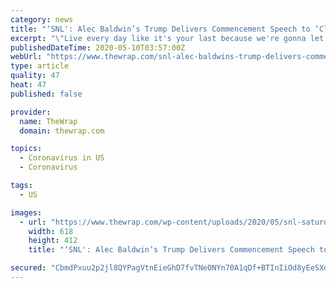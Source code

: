 ```yaml
---
category: news
title: "‘SNL': Alec Baldwin’s Trump Delivers Commencement Speech to ‘Class of COVID-19’ (Video)"
excerpt: "\"Live every day like it's your last because we're gonna let this virus run wild,\" Trump said in the \"SNL At Home\" cold open"
publishedDateTime: 2020-05-10T03:57:00Z
webUrl: "https://www.thewrap.com/snl-alec-baldwins-trump-delivers-commencement-speech-to-class-of-covid-19-video/"
type: article
quality: 47
heat: 47
published: false

provider:
  name: TheWrap
  domain: thewrap.com

topics:
  - Coronavirus in US
  - Coronavirus

tags:
  - US

images:
  - url: "https://www.thewrap.com/wp-content/uploads/2020/05/snl-saturday-night-live-alec-baldwin-donald-trump-virtual-commencement-speech.jpg"
    width: 618
    height: 412
    title: "‘SNL': Alec Baldwin’s Trump Delivers Commencement Speech to ‘Class of COVID-19’ (Video)"

secured: "CbmdPxuu2p2jl8QYPagVtnEieGhD7fvTNeONYn70A1qDf+BTInIiOd8yEeSXdmOky5rtXvHqXIGim/wY1YtkMKzgmJ/80gF0Ex+QB+8eycgYJhHAxB5rjYn70fD24Zt3FvRr3WuVArs8Qx0OEw16ygrqbGoE3JTcYLyD6unsBhRCNnCgZopHLNEm6RVb8c6vFXUW37Azy9V/eFWFOeS6c1MEKSJ54H/MOxyE3/QM6gAxKAjDriAznBjU4jWH1uQVBMCI+gMDSaArBV7MqXPI9QbWIBYCUOZo2Ium9r30TLQwnhgLtWdMIQ5tarEN7RuI;g/dwaDM/u92rpvga/lcPKw=="
---
```


